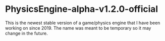 # PhysicsEngine-alpha-v1.2.0-official

This is the newest stable version of a game/physics engine that I have been 
working on since 2019.  The name was meant to be temporary so it may change in the future.

